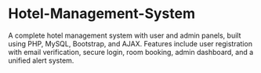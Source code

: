 # Hotel-Management-System
A complete hotel management system with user and admin panels, built using PHP, MySQL, Bootstrap, and AJAX. Features include user registration with email verification, secure login, room booking, admin dashboard, and a unified alert system.
